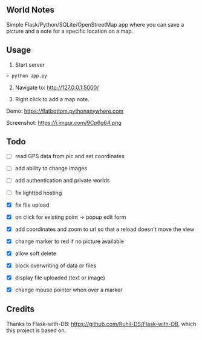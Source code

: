 ## World Notes

Simple Flask/Python/SQLite/OpenStreetMap app where you can save a picture and a note for a specific location on a map.


## Usage

1. Start server

```bash
> python app.py
```

2. Navigate to: http://127.0.0.1:5000/

3. Right click to add a map note.

Demo: https://flatbottom.pythonanywhere.com

Screenshot: https://i.imgur.com/9Cp6g64.png

## Todo

- [ ] read GPS data from pic and set coordinates
- [ ] add ability to change images
- [ ] add authentication and private worlds
- [ ] fix lighttpd hosting


- [X] fix file upload
- [X] on click for existing point -> popup edit form
- [X] add coordinates and zoom to url so that a reload doesn't move the view
- [X] change marker to red if no picture available
- [X] allow soft delete
- [X] block overwriting of data or files
- [X] display file uploaded (text or image)
- [X] change mouse pointer when over a marker

## Credits

Thanks to Flask-with-DB: https://github.com/Ruhil-DS/Flask-with-DB, which this project is based on.



